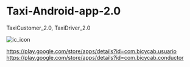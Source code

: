 # Taxi-Android-app-2.0
TaxiCustomer_2.0, TaxiDriver_2.0

![ic_icon](https://user-images.githubusercontent.com/46530278/70625908-5eba6980-1c5e-11ea-8013-9b8b977f3da2.png)

https://play.google.com/store/apps/details?id=com.bicycab.usuario
https://play.google.com/store/apps/details?id=com.bicycab.conductor
  
  
